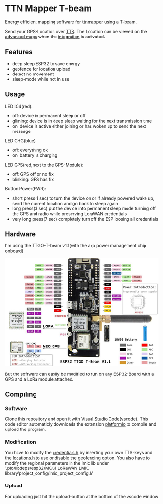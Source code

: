 # TTN Mapper T-beam

Energy efficient mapping software for [ttnmapper](http://ttnmapper.org/) using a T-beam.

Send your GPS-Location over [TTS](https://www.thethingsnetwork.org/). The Location can be viewed on the [advanced maps](https://ttnmapper.org/advanced-maps/) when the [integration](https://docs.ttnmapper.org/integration/tts-integration-v3.html) is activated.

## Features

* deep sleep ESP32 to save energy
* geofence for location upload
* detect no movement
* sleep-mode while not in use

## Usage

LED IO4(red):
* off: device in permanent sleep or off
* gliming: device is in deep sleep waiting for the next transmission time
* on: device is active either joining or has woken up to send the next message

LED CHG(blue):

* off: everything ok
* on: battery is charging

LED GPS(red,next to the GPS-Module):
* off: GPS off or no fix
* blinking: GPS has fix

Button Power(PWR):

* short press(1 sec) to turn the device on or if already powered wake up, send the current location and go back to sleep again
* long press(3 sec) put the device into permanent sleep mode turning off the GPS and radio while preserving LoraWAN credentials
* very long press(7 sec) completely turn off the ESP loosing all credentials

## Hardware

I'm using the TTGO-T-beam v1.1(with the axp power management chip onboard)

![T-Beam v1.1](img/ttgo-t-beam-v1.1.jpg "T-Beam v1.1")

But the software can easily be modified to run on any ESP32-Board with a GPS and a LoRa module attached.

## Compiling

### Software

Clone this repository and open it with [Visual Studio Code(vscode)](https://code.visualstudio.com/). This code editor automaticly downloads the extension [platformio](https://platformio.org/) to compile and upload the program.

### Modification

You have to modify the [credentials.h](src/credentials.h) by inserting your own TTS-keys and the [locations.h](src/locations.h) to use or disable the geofencing option. You also have to modify the regional parameters in the lmic lib under '.pio/libdeps/esp32/MCCI LoRaWAN LMIC library/project_config/lmic_project_config.h'

### Upload

For uploading just hit the upload-button at the bottom of the vscode window

